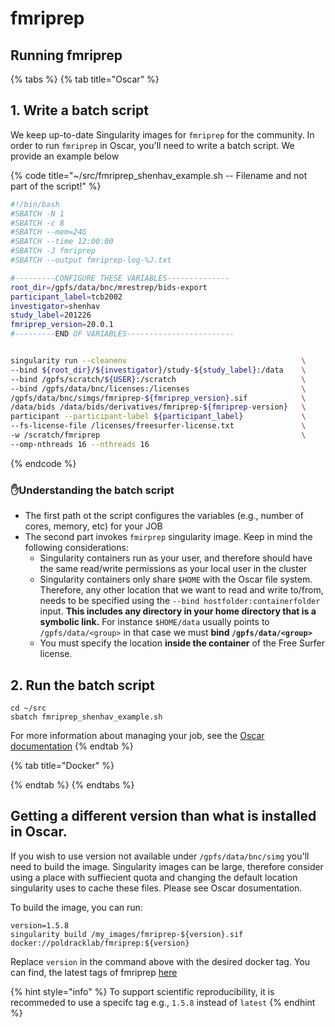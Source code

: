 # fmriprep

## Running fmriprep

{% tabs %}
{% tab title="Oscar" %}
## 1. Write a batch script

We keep up-to-date Singularity images for `fmriprep` for the community. In order to run `fmriprep` in Oscar, you'll need to write a batch script. We provide an example below

{% code title="~/src/fmriprep\_shenhav\_example.sh -- Filename and not part of the script!" %}
```bash
#!/bin/bash
#SBATCH -N 1
#SBATCH -c 8
#SBATCH --mem=24G
#SBATCH --time 12:00:00
#SBATCH -J fmriprep
#SBATCH --output fmriprep-log-%J.txt

#---------CONFIGURE THESE VARIABLES--------------
root_dir=/gpfs/data/bnc/mrestrep/bids-export
participant_label=tcb2002
investigator=shenhav
study_label=201226
fmriprep_version=20.0.1
#---------END OF VARIABLES------------------------


singularity run --cleanenv                                       \
--bind ${root_dir}/${investigator}/study-${study_label}:/data    \
--bind /gpfs/scratch/${USER}:/scratch                            \
--bind /gpfs/data/bnc/licenses:/licenses                         \
/gpfs/data/bnc/simgs/fmriprep-${fmriprep_version}.sif            \
/data/bids /data/bids/derivatives/fmriprep-${fmriprep-version}   \
participant --participant-label ${participant_label}             \
--fs-license-file /licenses/freesurfer-license.txt               \
-w /scratch/fmriprep                                             \
--omp-nthreads 16 --nthreads 16

```
{% endcode %}

### ✋Understanding the batch script

* The first path ot the script configures the variables \(e.g., number of cores, memory, etc\) for your JOB
* The second part invokes `fmirprep` singularity image. Keep in mind the following considerations:
  * Singularity containers run as your user, and therefore should have the same read/write permissions as your local user in the cluster
  * Singularity containers only share  `$HOME` with the Oscar file system. Therefore, any other location that we want to read and write to/from, needs to be specified using the `--bind hostfolder:containerfolder` input. **This includes any directory in your home directory that is a symbolic link.** For instance `$HOME/data` usually points to  `/gpfs/data/<group>` in that case we must **bind `/gpfs/data/<group>`**
  * You must specify the location **inside the container** of the Free Surfer license.

## 2. Run the batch script

```text
cd ~/src
sbatch fmriprep_shenhav_example.sh
```

For more information about managing your job, see the [Oscar documentation](https://docs.ccv.brown.edu/oscar/submitting-jobs/managing-jobs)
{% endtab %}

{% tab title="Docker" %}

{% endtab %}
{% endtabs %}

## Getting a different version than what is installed in Oscar.

If you wish to use version not available under `/gpfs/data/bnc/simg` you'll need to build the image. Singularity images can be large, therefore consider using a place with suffiecient quota and changing the default location singularity uses to cache these files. Please see Oscar dosumentation.

To build the image, you can run:

```
version=1.5.8
singularity build /my_images/fmriprep-${version}.sif docker://poldracklab/fmriprep:${version}
```

Replace `version` in the command above with the desired docker tag. You can find, the latest tags of fmriprep [here](https://hub.docker.com/r/poldracklab/fmriprep/tags)

{% hint style="info" %}
 To support scientific reproducibility, it is recommeded to use a specifc tag e.g., `1.5.8` instead of `latest` 
{% endhint %}

